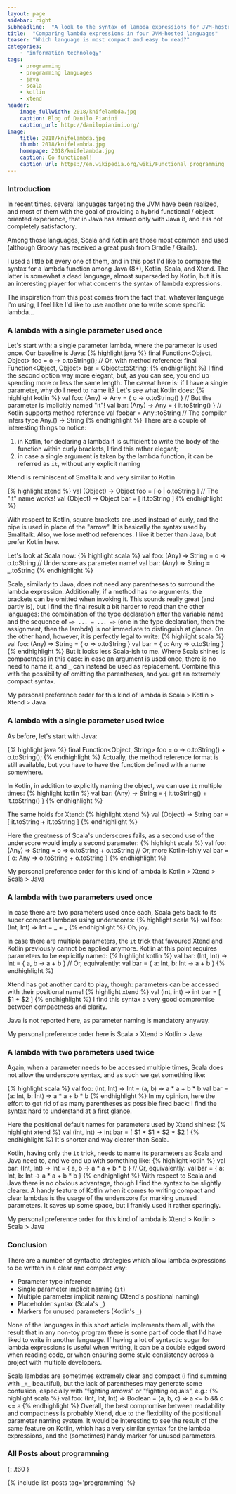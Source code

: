 ```yaml
---
layout: page
sidebar: right
subheadline:  "A look to the syntax of lambda expressions for JVM-hosted languages"
title:  "Comparing lambda expressions in four JVM-hosted languages"
teaser: "Which language is most compact and easy to read?"
categories:
    - "information technology"
tags:
    - programming
    - programming languages
    - java
    - scala
    - kotlin
    - xtend
header:
    image_fullwidth: 2018/knifelambda.jpg
    caption: Blog of Danilo Pianini
    caption_url: http://danilopianini.org/
image:
    title: 2018/knifelambda.jpg
    thumb: 2018/knifelambda.jpg
    homepage: 2018/knifelambda.jpg
    caption: Go functional!
    caption_url: https://en.wikipedia.org/wiki/Functional_programming
---
```


### Introduction

In recent times, several languages targeting the JVM have been realized, and most of them with the goal of providing a hybrid functional / object oriented experience, that in Java has arrived only with Java 8, and it is not completely satisfactory.

Among those languages, Scala and Kotlin are those most common and used (although Groovy has received a great push from Gradle / Grails).

<script type="text/javascript" src="https://ssl.gstatic.com/trends_nrtr/1294_RC01/embed_loader.js"></script> <script type="text/javascript"> trends.embed.renderExploreWidget("TIMESERIES", {"comparisonItem":[{"keyword":"/m/0_lcrx4","geo":"","time":"today 12-m"},{"keyword":"/m/091hdj","geo":"","time":"today 12-m"},{"keyword":"xtend","geo":"","time":"today 12-m"},{"keyword":"/m/02js86","geo":"","time":"today 12-m"}],"category":0,"property":""}, {"exploreQuery":"q=%2Fm%2F0_lcrx4,%2Fm%2F091hdj,xtend,%2Fm%2F02js86&date=today 12-m,today 12-m,today 12-m,today 12-m","guestPath":"https://trends.google.com:443/trends/embed/"}); </script>

I used a little bit every one of them, and in this post I'd like to compare the syntax for a lambda function among Java (8+), Kotlin, Scala, and Xtend.
The latter is somewhat a dead language, almost superseded by Kotlin, but it is an interesting player for what concerns the syntax of lambda expressions.

The inspiration from this post comes from the fact that, whatever language I'm using, I feel like I'd like to use another one to write some specific lambda...

### A lambda with a single parameter used once

Let's start with: a single parameter lambda, where the parameter is used once. Our baseline is Java:
{% highlight java %}
final Function<Object, Object> foo = o -> o.toString();
// Or, with method reference:
final Function<Object, Object> bar = Object::toString;
{% endhighlight %}
I find the second option way more elegant, but, as you can see, you end up spending more or less the same length.
The caveat here is: if I have a single parameter, why do I need to name it?
Let's see what Kotlin does:
{% highlight kotlin %}
val foo: (Any) -> Any = { o -> o.toString() }
// But the parameter is implicitly named "it"!
val bar: (Any) -> Any = { it.toString() }
// Kotlin supports method reference
val foobar = Any::toString // The compiler infers type Any.() -> String
{% endhighlight %}
There are a couple of interesting things to notice:

1. in Kotlin, for declaring a lambda it is sufficient to write the body of the function within curly brackets, I find this rather elegant;
2. in case a single argument is taken by the lambda function, it can be referred as `it`, without any explicit naming

Xtend is reminiscent of Smalltalk and very similar to Kotlin

{% highlight xtend %}
val (Object) -> Object foo = [ o | o.toString ]
// The "it" name works!
val (Object) -> Object bar = [ it.toString ]
{% endhighlight %}

With respect to Kotlin, square brackets are used instead of curly, and the pipe is used in place of the "arrow".
It is basically the syntax used by Smalltalk.
Also, we lose method references.
I like it better than Java, but prefer Kotlin here.

Let's look at Scala now:
{% highlight scala %}
val foo: (Any) => String = o => o.toString
// Underscore as parameter name!
val bar: (Any) => String = _.toString
{% endhighlight %}

Scala, similarly to Java, does not need any parentheses to surround the lambda expression.
Additionally, if a method has no arguments, the brackets can be omitted when invoking it.
This sounds really great (and partly is), but I find the final result a bit harder to read than the other languages: the combination of the type declaration after the variable name and the sequence of `=> ... = ... =>` (one in the type declaration, then the assignment, then the lambda) is not immediate to distinguish at glance.
On the other hand, however, it is perfectly legal to write:
{% highlight scala %}
val foo: (Any) => String = { o => o.toString }
val bar = { o: Any => o.toString }
{% endhighlight %}
But it looks less Scala-ish to me.
Where Scala shines is compactness in this case: in case an argument is used once, there is no need to name it, and `_` can instead be used as replacement.
Combine this with the possibility of omitting the parentheses, and you get an extremely compact syntax.

My personal preference order for this kind of lambda is Scala > Kotlin > Xtend > Java

### A lambda with a single parameter used twice

As before, let's start with Java:

{% highlight java %}
final Function<Object, String> foo = o -> o.toString() + o.toString();
{% endhighlight %}
Actually, the method reference format is still available, but you have to have the function defined with a name somewhere.

In Kotlin, in addition to explicitly naming the object, we can use `it` multiple times:
{% highlight kotlin %}
val bar: (Any) -> String = { it.toString() + it.toString() }
{% endhighlight %}

The same holds for Xtend:
{% highlight xtend %}
val (Object) -> String bar = [ it.toString + it.toString ]
{% endhighlight %}

Here the greatness of Scala's underscores fails, as a second use of the underscore would imply a second parameter:
{% highlight scala %}
val foo: (Any) => String = o => o.toString + o.toString
// Or, more Kotlin-ishly
val bar = { o: Any => o.toString + o.toString }
{% endhighlight %}

My personal preference order for this kind of lambda is Kotlin > Xtend > Scala > Java

### A lambda with two parameters used once

In case there are two parameters used once each, Scala gets back to its super compact lambdas using underscores:
{% highlight scala %}
val foo: (Int, Int) => Int = _ + _
{% endhighlight %}
Oh, joy.

In case there are multiple parameters, the `it` trick that favoured Xtend and Kotlin previously cannot be applied anymore.
Kotlin at this point requires parameters to be explicitly named:
{% highlight kotlin %}
val bar: (Int, Int) -> Int = { a, b -> a + b }
// Or, equivalently:
val bar = { a: Int, b: Int -> a + b }
{% endhighlight %}

Xtend has got another card to play, though: parameters can be accessed with their positional name!
{% highlight xtend %}
val (int, int) -> int bar = [ $1 + $2 ]
{% endhighlight %}
I find this syntax a very good compromise between compactness and clarity.

Java is not reported here, as parameter naming is mandatory anyway.

My personal preference order here is Scala > Xtend > Kotlin > Java

### A lambda with two parameters used twice

Again, when a parameter needs to be accessed multiple times, Scala does not allow the underscore syntax, and as such we get something like:

{% highlight scala %}
val foo: (Int, Int) => Int = (a, b) => a * a + b * b
val bar = (a: Int, b: Int) => a * a + b * b
{% endhighlight %}
In my opinion, here the effort to get rid of as many parentheses as possible fired back: I find the syntax hard to understand at a first glance.

Here the positional default names for parameters used by Xtend shines:
{% highlight xtend %}
val (int, int) -> int bar = [ $1 * $1 + $2 * $2 ]
{% endhighlight %}
It's shorter and way clearer than Scala.

Kotlin, having only the `it` trick, needs to name its parameters as Scala and Java need to, and we end up with something like:
{% highlight kotlin %}
val bar: (Int, Int) -> Int = { a, b -> a * a + b * b }
// Or, equivalently:
val bar = { a: Int, b: Int -> a * a + b * b }
{% endhighlight %}
With respect to Scala and Java there is no obvious advantage, though I find the syntax to be slightly clearer.
A handy feature of Kotlin when it comes to writing compact and clear lambdas is the usage of the underscore for marking unused parameters.
It saves up some space, but I frankly used it rather sparingly.

My personal preference order for this kind of lambda is Xtend > Kotlin > Scala > Java

### Conclusion

There are a number of syntactic strategies which allow lambda expressions to be written in a clear and compact way:

* Parameter type inference
* Single parameter implicit naming (`it`)
* Multiple parameter implicit naming (Xtend's positional naming)
* Placeholder syntax (Scala's `_`)
* Markers for unused parameters (Kotlin's `_`)

None of the languages in this short article implements them all, with the result that in any non-toy program there is some part of code that I'd have liked to write in another language.
If having a lot of syntactic sugar for lambda expressions is useful when writing, it can be a double edged sword when reading code, or when ensuring some style consistency across a project with multiple developers.

Scala lambdas are sometimes extremely clear and compact (i find summing with `_+_` beautiful), but the lack of parentheses may generate some confusion, especially with "fighting arrows" or "fighting equals", e.g.:
{% highlight scala %}
val foo: (Int, Int, Int) => Boolean = (a, b, c) => a <= b && c <= a
{% endhighlight %}
Overall, the best compromise between readability and compactness is probably Xtend, due to the flexibility of the positional parameter naming system.
It would be interesting to see the result of the same feature on Kotlin, which has a very similar syntax for the lambda expressions, and the (sometimes) handy marker for unused parameters.

### All Posts about programming
{: .t60 }

{% include list-posts tag='programming' %}
